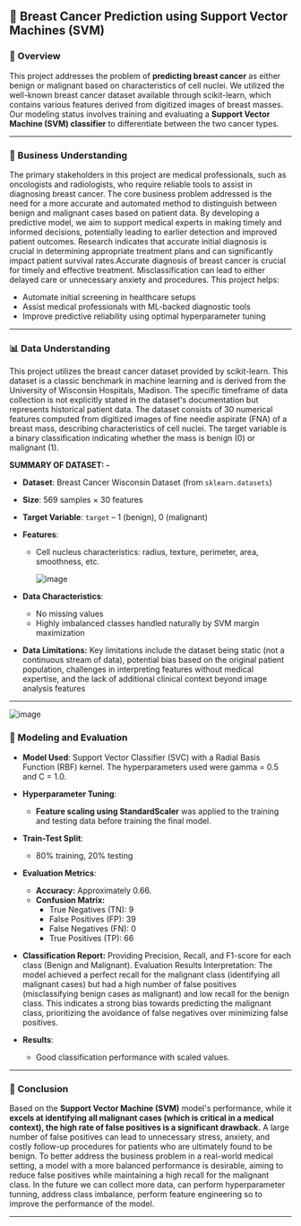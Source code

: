 
## 🧬 Breast Cancer Prediction using Support Vector Machines (SVM)

### 🧩 Overview

This project addresses the problem of **predicting breast cancer** as either benign or malignant based on characteristics of cell nuclei. We utilized the well-known breast cancer dataset available through scikit-learn, which contains various features derived from digitized images of breast masses. Our modeling status involves training and evaluating a **Support Vector Machine (SVM) classifier** to differentiate between the two cancer types.

---

### 💼 Business Understanding

The primary stakeholders in this project are medical professionals, such as oncologists and radiologists, who require reliable tools to assist in diagnosing breast cancer. The core business problem addressed is the need for a more accurate and automated method to distinguish between benign and malignant cases based on patient data. By developing a predictive model, we aim to support medical experts in making timely and informed decisions, potentially leading to earlier detection and improved patient outcomes. Research indicates that accurate initial diagnosis is crucial in determining appropriate treatment plans and can significantly impact patient survival rates.Accurate diagnosis of breast cancer is crucial for timely and effective treatment. Misclassification can lead to either delayed care or unnecessary anxiety and procedures. This project helps:

* Automate initial screening in healthcare setups
* Assist medical professionals with ML-backed diagnostic tools
* Improve predictive reliability using optimal hyperparameter tuning

---

### 📊 Data Understanding

This project utilizes the breast cancer dataset provided by scikit-learn. This dataset is a classic benchmark in machine learning and is derived from the University of Wisconsin Hospitals, Madison. The specific timeframe of data collection is not explicitly stated in the dataset's documentation but represents historical patient data.
The dataset consists of 30 numerical features computed from digitized images of fine needle aspirate (FNA) of a breast mass, describing characteristics of cell nuclei. The target variable is a binary classification indicating whether the mass is benign (0) or malignant (1).

**SUMMARY OF DATASET: -**

* **Dataset**: Breast Cancer Wisconsin Dataset (from `sklearn.datasets`)
* **Size**: 569 samples × 30 features
* **Target Variable**: `target` – 1 (benign), 0 (malignant)
* **Features**:

  * Cell nucleus characteristics: radius, texture, perimeter, area, smoothness, etc.
 
    ![image](https://github.com/user-attachments/assets/81222ea4-63b1-4bdf-81a7-09f0cc18acfe)

* **Data Characteristics**:

  * No missing values
  * Highly imbalanced classes handled naturally by SVM margin maximization
 
* **Data Limitations:**
Key limitations include the dataset being static (not a continuous stream of data), potential bias based on the original patient population, challenges in interpreting features without medical expertise, and the lack of additional clinical context beyond image analysis features


---

![image](https://github.com/user-attachments/assets/57ae7143-9cb0-4787-90a3-6767c1f5620a)


### 🤖 Modeling and Evaluation

* **Model Used**: Support Vector Classifier (SVC) with a Radial Basis Function (RBF) kernel. The hyperparameters used were gamma = 0.5 and C = 1.0.
* **Hyperparameter Tuning**:

  * **Feature scaling using StandardScaler** was applied to the training and testing data before training the final model.
    
* **Train-Test Split**:

  * 80% training, 20% testing
* **Evaluation Metrics**:

  * **Accuracy:** Approximately 0.66.
  * **Confusion Matrix:**
       - True Negatives (TN): 9
       - False Positives (FP): 39
       - False Negatives (FN): 0
       - True Positives (TP): 66
* **Classification Report:** Providing Precision, Recall, and F1-score for each class (Benign and Malignant).
Evaluation Results Interpretation: The model achieved a perfect recall for the malignant class (identifying all malignant cases) but had a high number of false positives (misclassifying benign cases as malignant) and low recall for the benign class. This indicates a strong bias towards predicting the malignant class, prioritizing the avoidance of false negatives over minimizing false positives.
 
* **Results**:

  * Good classification performance with scaled values.

---

### 📌 Conclusion

Based on the **Support Vector Machine (SVM)** model's performance, while it **excels at identifying all malignant cases (which is critical in a medical context), the high rate of false positives is a significant drawback.** A large number of false positives can lead to unnecessary stress, anxiety, and costly follow-up procedures for patients who are ultimately found to be benign. To better address the business problem in a real-world medical setting, a model with a more balanced performance is desirable, aiming to reduce false positives while maintaining a high recall for the malignant class.
In the future we can collect more data, can perform hyperparameter tunning, address class imbalance, perform feature engineering so to improve the performance of the model.

---
